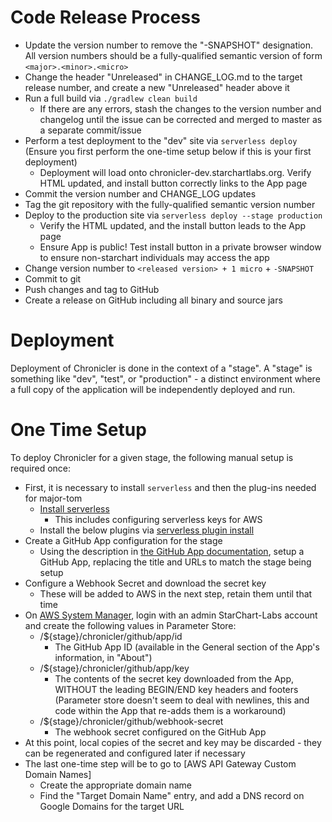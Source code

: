 # Code Release Process

* Update the version number to remove the "-SNAPSHOT" designation. All version numbers should be a fully-qualified semantic version of form `<major>.<minor>.<micro>`
* Change the header "Unreleased" in CHANGE_LOG.md to the target release number, and create a new "Unreleased" header above it
* Run a full build via `./gradlew clean build`
  * If there are any errors, stash the changes to the version number and changelog until the issue can be corrected and merged to master as a separate commit/issue
* Perform a test deployment to the "dev" site via `serverless deploy` (Ensure you first perform the one-time setup below if this is your first deployment)
  * Deployment will load onto chronicler-dev.starchartlabs.org. Verify HTML updated, and install button correctly links to the App page
* Commit the version number and CHANGE_LOG updates
* Tag the git repository with the fully-qualified semantic version number
* Deploy to the production site via `serverless deploy --stage production`
  * Verify the HTML updated, and the install button leads to the App page
  * Ensure App is public! Test install button in a private browser window to ensure non-starchart individuals may access the app
* Change version number to `<released version> + 1 micro` + `-SNAPSHOT`
* Commit to git
* Push changes and tag to GitHub
* Create a release on GitHub including all binary and source jars

# Deployment

Deployment of Chronicler is done in the context of a "stage". A "stage" is something like "dev", "test", or "production" - a distinct environment where a full copy of the application will be independently deployed and run.

# One Time Setup

To deploy Chronicler for a given stage, the following manual setup is required once:

 - First, it is necessary to install `serverless` and then the plug-ins needed for major-tom
    - [Install serverless](https://www.serverless.com/framework/docs/providers/aws/guide/installation/)
        - This includes configuring serverless keys for AWS
    - Install the below plugins via [serverless plugin install](https://www.serverless.com/framework/docs/providers/aws/cli-reference/plugin-install/)
 - Create a GitHub App configuration for the stage
 	- Using the description in [the GitHub App documentation](./GITHUB_APP_SETTINGS.md), setup a GitHub App, replacing the title and URLs to match the stage being setup
 - Configure a Webhook Secret and download the secret key
 	- These will be added to AWS in the next step, retain them until that time
 - On [AWS System Manager](https://console.aws.amazon.com/systems-manager), login with an admin StarChart-Labs account and create the following values in Parameter Store:
 	- /${stage}/chronicler/github/app/id
 		- The GitHub App ID (available in the General section of the App's information, in "About")
 	- /${stage}/chronicler/github/app/key
 		- The contents of the secret key downloaded from the App, WITHOUT the leading BEGIN/END key headers and footers (Parameter store doesn't seem to deal with newlines, this and code within the App that re-adds them is a workaround)
 	- /${stage}/chronicler/github/webhook-secret
 		- The webhook secret configured on the GitHub App
 - At this point, local copies of the secret and key may be discarded - they can be regenerated and configured later if necessary
 - The last one-time step will be to go to [AWS API Gateway Custom Domain Names]
   - Create the appropriate domain name
   - Find the "Target Domain Name" entry, and add a DNS record on Google Domains for the target URL
